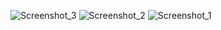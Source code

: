 ![Screenshot_3](https://github.com/JDEditz/TravelBlog/assets/165913673/ef4898b1-2615-4c77-af32-4ed593f5c0e9)
![Screenshot_2](https://github.com/JDEditz/TravelBlog/assets/165913673/5b213267-5d47-4a1e-8fb4-0b070b08652d)
![Screenshot_1](https://github.com/JDEditz/TravelBlog/assets/165913673/9f995742-f7cb-4b6f-8c15-d44388b6c330)
